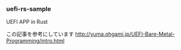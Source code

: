 ### uefi-rs-sample

UEFI APP in Rust 

この記事を参考にしています
http://yuma.ohgami.jp/UEFI-Bare-Metal-Programming/intro.html